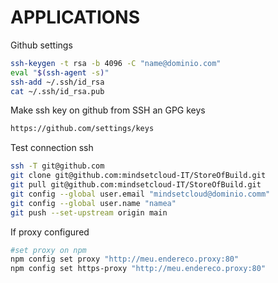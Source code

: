 # APPLICATIONS

Github settings

```sh
ssh-keygen -t rsa -b 4096 -C "name@dominio.com"
eval "$(ssh-agent -s)"
ssh-add ~/.ssh/id_rsa
cat ~/.ssh/id_rsa.pub
```
Make ssh key on github from SSH an GPG keys

```txt
https://github.com/settings/keys
```

Test connection ssh

```sh
ssh -T git@github.com
git clone git@github.com:mindsetcloud-IT/StoreOfBuild.git
git pull git@github.com:mindsetcloud-IT/StoreOfBuild.git
git config --global user.email "mindsetcloud@dominio.comm"
git config --global user.name "namea"
git push --set-upstream origin main
```

If proxy configured

```sh
#set proxy on npm
npm config set proxy "http://meu.endereco.proxy:80"
npm config set https-proxy "http://meu.endereco.proxy:80"
```
